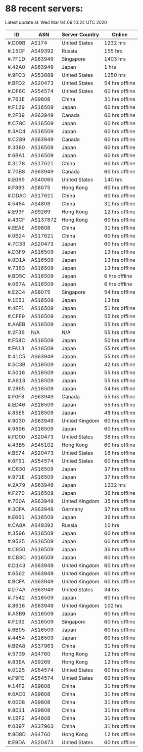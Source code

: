 # 88 recent servers:

Latest update at: Wed Mar 04 09:10:24 UTC 2020

| ID | ASN | Server Country | Online |
| -- | --- | -------------- | ------ |
| #.D09B | AS174 | United States | 1232 hrs |
| #.15CF | AS49392 | Russia | 155 hrs |
| #.7F1D | AS63949 | Singapore | 1403 hrs |
| #.42A0 | AS63949 | Japan | 1 hrs |
| #.9FC3 | AS53889 | United States | 1250 hrs |
| #.BFD2 | AS20473 | United States | 54 hrs offline |
| #.DF6C | AS54574 | United States | 60 hrs offline |
| #.761E | AS9808 | China | 31 hrs offline |
| #.F129 | AS16509 | Japan | 60 hrs offline |
| #.2F39 | AS63949 | Canada | 60 hrs offline |
| #.C78C | AS16509 | Japan | 60 hrs offline |
| #.3AC4 | AS16509 | Japan | 60 hrs offline |
| #.C289 | AS63949 | Canada | 60 hrs offline |
| #.3380 | AS16509 | Japan | 60 hrs offline |
| #.6BA1 | AS16509 | Japan | 60 hrs offline |
| #.3178 | AS17621 | China | 60 hrs offline |
| #.70B8 | AS63949 | Canada | 60 hrs offline |
| #.E069 | AS40065 | United States | 140 hrs |
| #.F893 | AS8075 | Hong Kong | 60 hrs offline |
| #.DDAC | AS17621 | China | 60 hrs offline |
| #.5484 | AS4808 | China | 31 hrs offline |
| #.E93F | AS9269 | Hong Kong | 12 hrs offline |
| #.43CF | AS137872 | Hong Kong | 60 hrs offline |
| #.EEAE | AS9808 | China | 31 hrs offline |
| #.0B24 | AS17621 | China | 60 hrs offline |
| #.7C33 | AS20473 | Japan | 60 hrs offline |
| #.D3F9 | AS16509 | Japan | 13 hrs offline |
| #.0D1A | AS16509 | Japan | 13 hrs offline |
| #.7363 | AS16509 | Japan | 13 hrs offline |
| #.BD5C | AS16509 | Japan | 6 hrs offline |
| #.067A | AS16509 | Japan | 6 hrs offline |
| #.E2C4 | AS8075 | Singapore | 54 hrs offline |
| #.1E51 | AS16509 | Japan | 13 hrs |
| #.4EF1 | AS16509 | Japan | 51 hrs offline |
| #.CFE9 | AS16509 | Japan | 55 hrs offline |
| #.AAEB | AS16509 | Japan | 55 hrs offline |
| #.2F36 | N/A | N/A | 55 hrs offline |
| #.F58C | AS16509 | Japan | 50 hrs offline |
| #.FA13 | AS16509 | Japan | 55 hrs offline |
| #.41C5 | AS63949 | Japan | 55 hrs offline |
| #.5C3B | AS16509 | Japan | 42 hrs offline |
| #.5016 | AS16509 | Japan | 55 hrs offline |
| #.A613 | AS16509 | Japan | 55 hrs offline |
| #.2865 | AS16509 | Japan | 54 hrs offline |
| #.F0F8 | AS63949 | Canada | 55 hrs offline |
| #.ED46 | AS16509 | Japan | 55 hrs offline |
| #.85E5 | AS16509 | Japan | 48 hrs offline |
| #.9030 | AS63949 | United Kingdom | 60 hrs offline |
| #.9896 | AS16509 | Japan | 60 hrs offline |
| #.FD00 | AS20473 | United States | 38 hrs offline |
| #.43B5 | AS45102 | Hong Kong | 60 hrs offline |
| #.BE74 | AS20473 | United States | 16 hrs offline |
| #.6F51 | AS54574 | United States | 60 hrs offline |
| #.D630 | AS16509 | Japan | 37 hrs offline |
| #.971E | AS16509 | Japan | 37 hrs offline |
| #.2A79 | AS63949 | Japan | 1232 hrs |
| #.F270 | AS16509 | Japan | 36 hrs offline |
| #.700A | AS63949 | United Kingdom | 35 hrs offline |
| #.3CFA | AS63949 | Germany | 37 hrs offline |
| #.E661 | AS16509 | Japan | 36 hrs offline |
| #.CA8A | AS49392 | Russia | 10 hrs |
| #.3596 | AS16509 | Japan | 60 hrs offline |
| #.9525 | AS16509 | Japan | 60 hrs offline |
| #.C850 | AS16509 | Japan | 36 hrs offline |
| #.CB3C | AS16509 | Japan | 60 hrs offline |
| #.D143 | AS63949 | United Kingdom | 60 hrs offline |
| #.6562 | AS63949 | United Kingdom | 60 hrs offline |
| #.BCFA | AS63949 | United Kingdom | 60 hrs offline |
| #.D74A | AS63949 | United States | 34 hrs |
| #.7542 | AS16509 | Japan | 60 hrs offline |
| #.8616 | AS63949 | United Kingdom | 102 hrs |
| #.A5B9 | AS16509 | Japan | 60 hrs offline |
| #.F192 | AS16509 | Singapore | 60 hrs offline |
| #.6B05 | AS16509 | Japan | 60 hrs offline |
| #.4454 | AS16509 | Japan | 60 hrs offline |
| #.B9A8 | AS37963 | China | 31 hrs offline |
| #.5739 | AS4760 | Hong Kong | 12 hrs offline |
| #.83EA | AS9269 | Hong Kong | 12 hrs offline |
| #.0125 | AS54574 | United States | 60 hrs offline |
| #.F9FE | AS54574 | United States | 60 hrs offline |
| #.14F2 | AS9808 | China | 31 hrs offline |
| #.0AC0 | AS9808 | China | 31 hrs offline |
| #.0008 | AS9808 | China | 31 hrs offline |
| #.8011 | AS9808 | China | 31 hrs offline |
| #.1BF2 | AS4808 | China | 31 hrs offline |
| #.0397 | AS37963 | China | 31 hrs offline |
| #.9D8D | AS4760 | Hong Kong | 12 hrs offline |
| #.E9DA | AS20473 | United States | 60 hrs offline |


